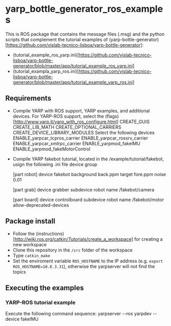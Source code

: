 # yarp_bottle_generator_ros_examples

This is ROS package that contains the message files (.msg) and the python 
scripts that complement the tutorial examples of 
(yarp-bottle-generator)[https://github.com/vislab-tecnico-lisboa/yarp-bottle-generator]: 
* (tutorial_example_ros_yarp.ini)[https://github.com/vislab-tecnico-lisboa/yarp-bottle-generator/blob/master/app/tutorial_example_ros_yarp.ini] 
* (tutorial_exampla_yarp_ros.ini)[https://github.com/vislab-tecnico-lisboa/yarp-bottle-generator/blob/master/app/tutorial_example_yarp_ros.ini]

## Requirements
* Compile YARP with ROS support, YARP examples, and additional devices. For YARP-ROS support, select the 
(flags)[http://www.yarp.it/yarp_with_ros_configure.html]
	CREATE_GUIS
	CREATE_LIB_MATH
	CREATE_OPTIONAL_CARRIERS
	CREATE_DEVICE_LIBRARY_MODULES
Select the following devices
	ENABLE_yarpcar_tcpros_carrier
	ENABLE_yarpcar_rossrv_carrier
	ENABLE_yarpcar_xmlrpc_carrier
	ENABLE_yarpmod_fakeIMU
	ENABLE_yarpmod_fakeMotorControl
* Compile YARP fakebot tutorial, located in the <yarp-repository>/example/tutorial/fakebot, usign the following .ini file
	device group

	[part robot]
	device fakebot
	background back.ppm
	target fore.ppm
	noise 0.01

	[part grab]
	device grabber
	subdevice robot
	name /fakebot/camera

	[part board]
	device controlboard
	subdevice robot
	name /fakebot/motor
	allow-deprecated-devices

## Package install
* Follow the (instructions)[http://wiki.ros.org/catkin/Tutorials/create_a_workspace] for creating a new workspace
* Clone this repository in the `/src` folder of the workspace
* Type `catkin_make`
* Set the enviroment variable `ROS_HOSTNAME` to the IP address (e.g. `export ROS_HOSTNAME=10.0.3.31`), otherwise the yarpserver will not find the topics

## Executing the examples

### YARP-ROS tutorial example
Execute the following command sequence:
	yarpserver --ros
	yarpdev --device fakeIMU


